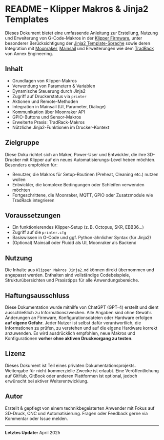 # README – Klipper Makros & Jinja2 Templates

Dieses Dokument bietet eine umfassende Anleitung zur Erstellung, Nutzung und Erweiterung von G-Code-Makros in der [Klipper Firmware](https://www.klipper3d.org/), unter besonderer Berücksichtigung der [Jinja2 Template-Sprache](https://jinja.palletsprojects.com/en/stable/templates/) sowie deren Integration mit [Moonraker](https://moonraker.readthedocs.io/en/latest/), [Mainsail](https://docs.mainsail.xyz/) und Erweiterungen wie dem [TradRack](https://github.com/Annex-Engineering/TradRack) von Annex Engineering.

## Inhalt

- Grundlagen von Klipper-Makros
- Verwendung von Parametern & Variablen
- Dynamische Steuerung durch Jinja2
- Zugriff auf Druckerstatus via `printer`
- Aktionen und Remote-Methoden
- Integration in Mainsail (UI, Parameter, Dialoge)
- Kommunikation über Moonraker API
- GPIO-Buttons und Sensor-Makros
- Erweiterte Praxis: TradRack-Makros
- Nützliche Jinja2-Funktionen im Drucker-Kontext

## Zielgruppe

Diese Doku richtet sich an Maker, Power-User und Entwickler, die ihre 3D-Drucker mit Klipper auf ein neues Automatisierungs-Level heben möchten. Besonders empfohlen für:

- Benutzer, die Makros für Setup-Routinen (Preheat, Cleaning etc.) nutzen wollen
- Entwickler, die komplexe Bedingungen oder Schleifen verwenden möchten
- Fortgeschrittene, die Moonraker, MQTT, GPIO oder Zusatzmodule wie TradRack integrieren

## Voraussetzungen

- Ein funktionierendes Klipper-Setup (z. B. Octopus, SKR, EBB36...)
- Zugriff auf die `printer.cfg`
- Basiswissen in G-Code und ggf. Python-ähnlicher Syntax (für Jinja2)
- (Optional) Mainsail oder Fluidd als UI, Moonraker als Backend

## Nutzung

Die Inhalte aus `Klipper Makros Jinja2.md` können direkt übernommen und angepasst werden. Enthalten sind vollständige Codebeispiele, Strukturübersichten und Praxistipps für alle Anwendungsbereiche.

## Haftungsausschluss

Diese Dokumentation wurde mithilfe von ChatGPT (GPT-4) erstellt und dient ausschließlich zu Informationszwecken. Alle Angaben sind ohne Gewähr. Änderungen an Firmware, Konfigurationsdateien oder Hardware erfolgen **auf eigene Gefahr**. Jeder Nutzer ist selbst dafür verantwortlich, die Informationen zu prüfen, zu verstehen und auf die eigene Hardware korrekt anzuwenden. Es wird ausdrücklich empfohlen, neue Makros und Konfigurationen **vorher ohne aktiven Druckvorgang zu testen**.

## Lizenz

Dieses Dokument ist Teil eines privaten Dokumentationsprojekts. Weitergabe für nicht-kommerzielle Zwecke ist erlaubt. Eine Veröffentlichung auf GitHub, GitBook oder anderen Plattformen ist optional, jedoch erwünscht bei aktiver Weiterentwicklung.

## Autor

Erstellt & gepflegt von einem technikbegeisterten Anwender mit Fokus auf 3D-Druck, CNC und Automatisierung. Fragen oder Feedback gerne via Kommentar oder Issue melden.

---

**Letztes Update:** April 2025

